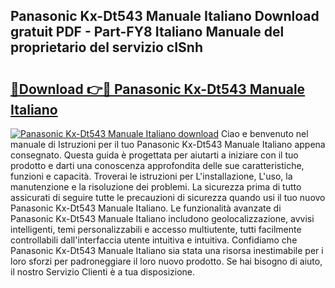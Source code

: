 ## Panasonic Kx-Dt543 Manuale Italiano Download gratuit PDF - Part-FY8 Italiano Manuale del proprietario del servizio cISnh

# <h2><a href="http://dffiw23.blite.top/?on=Panasonic+Kx-Dt543+Manuale+Italiano">🔗Download 👉🔴 Panasonic Kx-Dt543 Manuale Italiano</a></h2>

[![Panasonic Kx-Dt543 Manuale Italiano download](https://i.imgur.com/lujVjoI.png)](http://dffiw23.blite.top/?on=Panasonic+Kx-Dt543+Manuale+Italiano)
Ciao e benvenuto nel manuale di Istruzioni per il tuo Panasonic Kx-Dt543 Manuale Italiano appena consegnato. Questa guida è progettata per aiutarti a iniziare con il tuo prodotto e darti una conoscenza approfondita delle sue caratteristiche, funzioni e capacità. Troverai le istruzioni per L'installazione, L'uso, la manutenzione e la risoluzione dei problemi. La sicurezza prima di tutto assicurati di seguire tutte le precauzioni di sicurezza quando usi il tuo nuovo Panasonic Kx-Dt543 Manuale Italiano. Le funzionalità avanzate di Panasonic Kx-Dt543 Manuale Italiano includono geolocalizzazione, avvisi intelligenti, temi personalizzabili e accesso multiutente, tutti facilmente controllabili dall'interfaccia utente intuitiva e intuitiva. Confidiamo che Panasonic Kx-Dt543 Manuale Italiano sia stata una risorsa inestimabile per i loro sforzi per padroneggiare il loro nuovo prodotto. Se hai bisogno di aiuto, il nostro Servizio Clienti è a tua disposizione.
